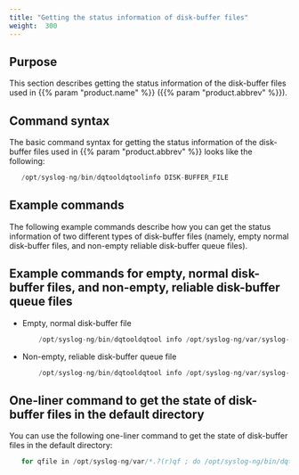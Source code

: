 ```yaml
---
title: "Getting the status information of disk-buffer files"
weight:  300
---
```

<!-- DISCLAIMER: This file is based on the syslog-ng Open Source Edition documentation https://github.com/balabit/syslog-ng-ose-guides/commit/2f4a52ee61d1ea9ad27cb4f3168b95408fddfdf2 and is used under the terms of The syslog-ng Open Source Edition Documentation License. The file has been modified by Axoflow. -->

## Purpose

This section describes getting the status information of the disk-buffer files used in {{% param "product.name" %}} ({{% param "product.abbrev" %}}).


## Command syntax

The basic command syntax for getting the status information of the disk-buffer files used in {{% param "product.abbrev" %}} looks like the following:

```c
   /opt/syslog-ng/bin/dqtooldqtoolinfo DISK-BUFFER_FILE
```



## Example commands

The following example commands describe how you can get the status information of two different types of disk-buffer files (namely, empty normal disk-buffer files, and non-empty reliable disk-buffer queue files).


## Example commands for empty, normal disk-buffer files, and non-empty, reliable disk-buffer queue files

  - Empty, normal disk-buffer file
    
    ```c
        /opt/syslog-ng/bin/dqtooldqtool info /opt/syslog-ng/var/syslog-ng-00000.qf/var/lib/syslog-ng/syslog-ng-00000.qfDisk-buffer state loaded; filename='/opt/syslog-ng/var/syslog-ng-00000.qf/var/lib/syslog-ng/syslog-ng-00000.qf', number_of_messages='0'
    
    ```

  - Non-empty, reliable disk-buffer queue file
    
    ```c
        /opt/syslog-ng/bin/dqtooldqtool info /opt/syslog-ng/var/syslog-ng-00000.rqfReliable disk-buffer state loaded; filename='/opt/syslog-ng/var/syslog-ng-00000.rqf', number_of_messages='10'
    
    ```




## One-liner command to get the state of disk-buffer files in the default directory

You can use the following one-liner command to get the state of disk-buffer files in the default directory:

```c
   for qfile in /opt/syslog-ng/var/*.?(r)qf ; do /opt/syslog-ng/bin/dqtooldqtool info $qfile 2>&1 ; done
```


